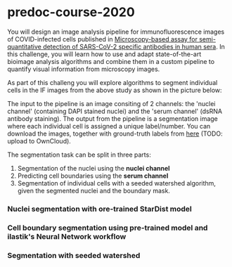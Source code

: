 # predoc-course-2020

You will design an image analysis pipeline for immunofluorescence images of COVID-infected cells published in [Microscopy-based assay for semi-quantitative detection of SARS-CoV-2 specific antibodies in human sera](https://www.biorxiv.org/content/10.1101/2020.06.15.152587v2). In this challenge, you will learn how to use and adapt state-of-the-art bioimage analysis algorithms and combine them in a custom pipeline to quantify visual information from microscopy images.


As part of this challeng you will explore algorithms to segment individual cells in the IF images from the above study as shown in the picture below:



The input to the pipeline is an image consiting of 2 channels: the 'nuclei channel' (containing DAPI stained nuclei) and the 'serum channel' (dsRNA antibody staining). The output from the pipeline is a segmentation image where each individual cell is assigned a unique label/number.
You can download the images, together with ground-truth labels from [here](https://github.com/hci-unihd/antibodies-nuclei/tree/master/groundtruth) (TODO: upload to OwnCloud).

The segmentation task can be split in three parts:
1. Segmentation of the nuclei using the **nuclei channel**
2. Predicting cell boundaries using the **serum channel**
3. Segmentation of individual cells with a seeded watershed algorithm, given the segmented nuclei and the boundary mask.

### Nuclei segmentation with ore-trained StarDist model


### Cell boundary segmentation using pre-trained model and ilastik's Neural Network workflow


### Segmentation with seeded watershed

